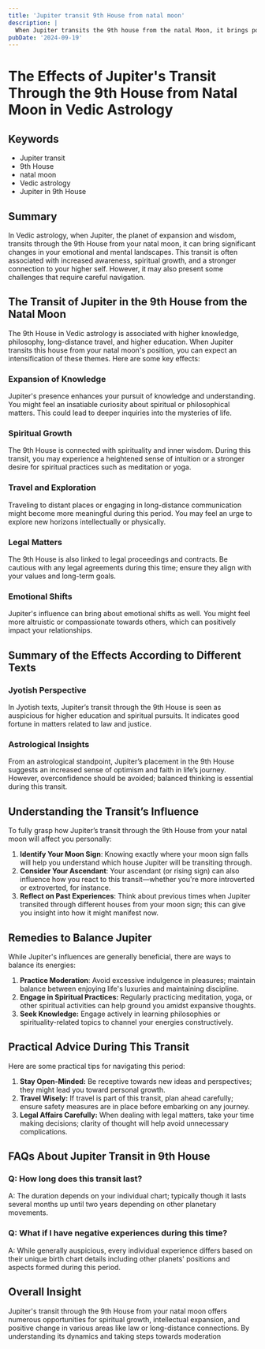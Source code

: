 ```yaml
---
title: 'Jupiter transit 9th House from natal moon'
description: |
  When Jupiter transits the 9th house from the natal Moon, it brings positive outcomes such as financial gains, success in undertakings, and improved relationships. The individual may experience a period of happiness, prosperity, and spiritual growth.
pubDate: '2024-09-19'
---
```


# The Effects of Jupiter's Transit Through the 9th House from Natal Moon in Vedic Astrology

## Keywords
- Jupiter transit
- 9th House
- natal moon
- Vedic astrology
- Jupiter in 9th House

## Summary
In Vedic astrology, when Jupiter, the planet of expansion and wisdom, transits through the 9th House from your natal moon, it can bring significant changes in your emotional and mental landscapes. This transit is often associated with increased awareness, spiritual growth, and a stronger connection to your higher self. However, it may also present some challenges that require careful navigation.

## The Transit of Jupiter in the 9th House from the Natal Moon

The 9th House in Vedic astrology is associated with higher knowledge, philosophy, long-distance travel, and higher education. When Jupiter transits this house from your natal moon's position, you can expect an intensification of these themes. Here are some key effects:

### **Expansion of Knowledge**
Jupiter's presence enhances your pursuit of knowledge and understanding. You might feel an insatiable curiosity about spiritual or philosophical matters. This could lead to deeper inquiries into the mysteries of life.

### **Spiritual Growth**
The 9th House is connected with spirituality and inner wisdom. During this transit, you may experience a heightened sense of intuition or a stronger desire for spiritual practices such as meditation or yoga.

### **Travel and Exploration**
Traveling to distant places or engaging in long-distance communication might become more meaningful during this period. You may feel an urge to explore new horizons intellectually or physically.

### **Legal Matters**
The 9th House is also linked to legal proceedings and contracts. Be cautious with any legal agreements during this time; ensure they align with your values and long-term goals.

### **Emotional Shifts**
Jupiter's influence can bring about emotional shifts as well. You might feel more altruistic or compassionate towards others, which can positively impact your relationships.

## Summary of the Effects According to Different Texts

### **Jyotish Perspective**
In Jyotish texts, Jupiter’s transit through the 9th House is seen as auspicious for higher education and spiritual pursuits. It indicates good fortune in matters related to law and justice.

### **Astrological Insights**
From an astrological standpoint, Jupiter’s placement in the 9th House suggests an increased sense of optimism and faith in life’s journey. However, overconfidence should be avoided; balanced thinking is essential during this transit.

## Understanding the Transit’s Influence

To fully grasp how Jupiter’s transit through the 9th House from your natal moon will affect you personally:

1. **Identify Your Moon Sign**: Knowing exactly where your moon sign falls will help you understand which house Jupiter will be transiting through.
2. **Consider Your Ascendant**: Your ascendant (or rising sign) can also influence how you react to this transit—whether you're more introverted or extroverted, for instance.
3. **Reflect on Past Experiences**: Think about previous times when Jupiter transited through different houses from your moon sign; this can give you insight into how it might manifest now.

## Remedies to Balance Jupiter

While Jupiter's influences are generally beneficial, there are ways to balance its energies:

1. **Practice Moderation**: Avoid excessive indulgence in pleasures; maintain balance between enjoying life's luxuries and maintaining discipline.
2. **Engage in Spiritual Practices:** Regularly practicing meditation, yoga, or other spiritual activities can help ground you amidst expansive thoughts.
3. **Seek Knowledge:** Engage actively in learning philosophies or spirituality-related topics to channel your energies constructively.

## Practical Advice During This Transit

Here are some practical tips for navigating this period:

1. **Stay Open-Minded:** Be receptive towards new ideas and perspectives; they might lead you toward personal growth.
2. **Travel Wisely:** If travel is part of this transit, plan ahead carefully; ensure safety measures are in place before embarking on any journey.
3. **Legal Affairs Carefully:** When dealing with legal matters, take your time making decisions; clarity of thought will help avoid unnecessary complications.

## FAQs About Jupiter Transit in 9th House

### **Q: How long does this transit last?**
A: The duration depends on your individual chart; typically though it lasts several months up until two years depending on other planetary movements.

### **Q: What if I have negative experiences during this time?**
A: While generally auspicious, every individual experience differs based on their unique birth chart details including other planets' positions and aspects formed during this period.

## Overall Insight

Jupiter's transit through the 9th House from your natal moon offers numerous opportunities for spiritual growth, intellectual expansion, and positive change in various areas like law or long-distance connections. By understanding its dynamics and taking steps towards moderation